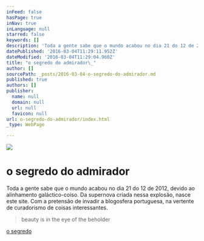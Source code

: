 ```yaml
---
inFeed: false
hasPage: true
inNav: true
inLanguage: null
starred: false
keywords: []
description: 'Toda a gente sabe que o mundo acabou no dia 21 do 12 de 2012, devido ao alinhamento galáctico-coiso. Da supernova criada nessa explosão, nasce este site. Com a pretensão de invadir a blogosfera portuguesa, na vertente de curadorismo de coisas interessantes.'
datePublished: '2016-03-04T11:29:11.952Z'
dateModified: '2016-03-04T11:29:04.960Z'
title: "o segredo do admirador\_"
author: []
sourcePath: _posts/2016-03-04-o-segredo-do-admirador.md
published: true
authors: []
publisher:
  name: null
  domain: null
  url: null
  favicon: null
url: o-segredo-do-admirador/index.html
_type: WebPage

---
```

![](https://the-grid-user-content.s3-us-west-2.amazonaws.com/178f3d89-2249-4c0d-bed1-9b1462fc6940.png)

# o segredo do admirador 

Toda a gente sabe que o mundo acabou no dia 21 do 12 de 2012, devido ao alinhamento galáctico-coiso. Da supernova criada nessa explosão, nasce este site. Com a pretensão de invadir a blogosfera portuguesa, na vertente de curadorismo de coisas interessantes.  
> 
> beauty is in the eye of the beholder

[o segredo][0]

[0]: http://brunoamaral.me/